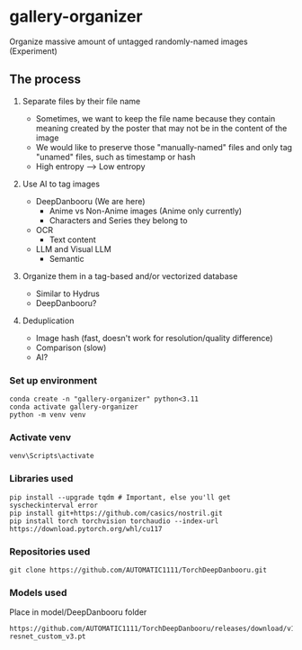 # gallery-organizer
Organize massive amount of untagged randomly-named images (Experiment)

## The process
1. Separate files by their file name 
    - Sometimes, we want to keep the file name because they contain meaning created by the poster that may not be in the content of the image
    - We would like to preserve those "manually-named" files and only tag "unamed" files, such as timestamp or hash
    - High entropy --> Low entropy

2. Use AI to tag images
    * DeepDanbooru (We are here)
        - Anime vs Non-Anime images (Anime only currently)
        - Characters and Series they belong to
    * OCR
        - Text content 
    * LLM and Visual LLM
        - Semantic

3. Organize them in a tag-based and/or vectorized database
    - Similar to Hydrus
    - DeepDanbooru?

4. Deduplication
    - Image hash (fast, doesn't work for resolution/quality difference)
    - Comparison (slow)
    - AI?

### Set up environment
```
conda create -n "gallery-organizer" python<3.11
conda activate gallery-organizer
python -m venv venv
```

### Activate venv
```
venv\Scripts\activate
```

### Libraries used
```
pip install --upgrade tqdm # Important, else you'll get syscheckinterval error
pip install git+https://github.com/casics/nostril.git
pip install torch torchvision torchaudio --index-url https://download.pytorch.org/whl/cu117
```

### Repositories used
```
git clone https://github.com/AUTOMATIC1111/TorchDeepDanbooru.git
```

### Models used
Place in model/DeepDanbooru folder
```
https://github.com/AUTOMATIC1111/TorchDeepDanbooru/releases/download/v1/model-resnet_custom_v3.pt 
```
